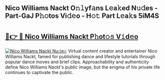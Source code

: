 ## Nico Williams Nackt O𝚗𝚕yf𝚊ns L𝚎a𝚔ed N𝚞𝚍es - Part-GaJ P𝚑𝚘tos Vi𝚍𝚎o - H𝚘𝚝 Part L𝚎a𝚔s 5iM4S

# <h2><a href="http://kf9cwni.oniu.top/?m=Nico+Williams+Nackt">🔗👉 🔴 Nico Williams Nackt P𝚑ot𝚘𝚜 V𝚒d𝚎o</a></h2>

[![Nico Williams Nackt Nu𝚍e𝚜](https://i.imgur.com/0qMVB7G.gif)](http://kf9cwni.oniu.top/?m=Nico+Williams+Nackt)
Virtual content creator and entertainer Nico Williams Nackt, famed for publishing dance and lifestyle tutorials through popular dance moves and brief clips. Approachability and authenticity define Nico Williams Nackt's public image, but the enigma of his private life continues to captivate the public.  
